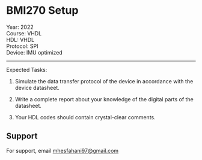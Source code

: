 # BMI270 Setup

Year: 2022  
Course: VHDL  
HDL: VHDL  
Protocol: SPI   
Device: IMU optimized
****
Expected Tasks:

1. Simulate the data transfer protocol of the device in accordance with the device datasheet.
 
2. Write a complete report about your knowledge of the digital parts of the datasheet.

3. Your HDL codes should contain crystal-clear comments.
## Support

For support, email mhesfahani97@gmail.com
